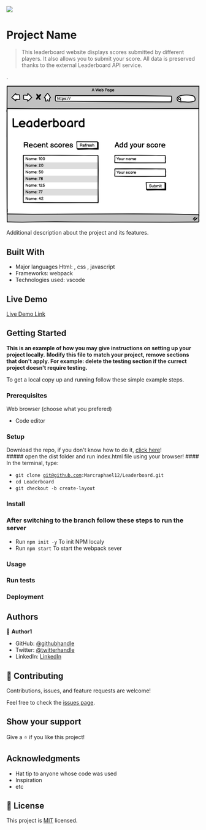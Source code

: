 ![](https://img.shields.io/badge/Microverse-blueviolet)

# Project Name

> This  leaderboard website displays scores submitted by different players. It also allows you to submit your score. All data is preserved thanks to the external Leaderboard API service.

.

![screenshot](./app_screenshot.png)

Additional description about the project and its features.

## Built With

- Major languages Html:  , css , javascript
- Frameworks:  webpack
- Technologies used:  vscode

## Live Demo

[Live Demo Link](https://brahimdidi.github.io/Leaderboard-project/dist/)


## Getting Started

**This is an example of how you may give instructions on setting up your project locally.**
**Modify this file to match your project, remove sections that don't apply. For example: delete the testing section if the currect project doesn't require testing.**


To get a local copy up and running follow these simple example steps.

### Prerequisites

 Web browser (choose what you prefered)
- Code editor
### Setup
 Download the repo, if you don't know how to do it,  [click here](git@github.com:brahimdidi/Leaderboard-project.git)!<br>
	##### open the dist folder and run index.html file using your browser! 
	#### In the terminal, type: <br>
- <code>git clone git@github.com:Marcraphael12/Leaderboard.git</code>
- <code>cd Leaderboard</code>
- <code>git checkout -b create-layout</code>

### Install
### After switching to the branch follow these steps to run the server <br>
- Run <code>npm init -y</code> To init NPM localy
- Run <code>npm start</code> To start the webpack sever

### Usage

### Run tests

### Deployment



## Authors

👤 **Author1**

- GitHub: [@githubhandle](https://github.com/brahimdidi)
- Twitter: [@twitterhandle](https://twitter.com/brahimdidi)
- LinkedIn: [LinkedIn](https://linkedin.com/in/linkedinhandle)


## 🤝 Contributing

Contributions, issues, and feature requests are welcome!

Feel free to check the [issues page](../../issues/).

## Show your support

Give a ⭐️ if you like this project!

## Acknowledgments

- Hat tip to anyone whose code was used
- Inspiration
- etc

## 📝 License

This project is [MIT](./MIT.md) licensed.
